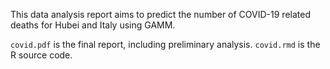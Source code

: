 This data analysis report aims to predict the number of COVID-19 related deaths for Hubei and Italy using
GAMM.

`covid.pdf` is the final report, including preliminary analysis.
`covid.rmd` is the R source code.
